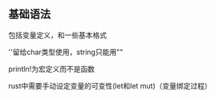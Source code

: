 ## 基础语法

包括变量定义，和一些基本格式

''留给char类型使用，string只能用""

println!为宏定义而不是函数

rust中需要手动设定变量的可变性(let和let mut)（变量绑定过程）


